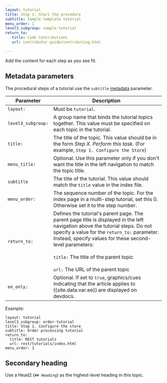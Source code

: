 ```yaml
---
layout: tutorial
title: Step 1. Start the procedure
subtitle: Sample template tutorial
menu_order: 1
level3_subgroup: sample-tutorial
return_to:
   title: Code Contributions
   url: contributor-guide/contributing.html

---
```


Add the content for each step as you see fit.

## Metadata parameters

The procedural steps of a tutorial use the `subtitle` [metadata](https://glossary.magento.com/metadata) parameter.

Parameter | Description
--- | ---
`layout:` | Must be `tutorial`.
`level3_subgroup:` | A group name that binds the tutorial topics together. This value must be specified on each topic in the tutorial.
`title:` | The title of the topic. This value should be in the form _Step X. Perform this task_. (For example, `Step 1. Configure the Store`)
`menu_title:`| Optional. Use this parameter only if you don't want the title in the left navigation to match the topic title.
`subtitle` | The title of the tutorial. This value should match the `title` value in the index file.
`menu_order:` | The sequence number of the topic. For the index page in a multi-step tutorial, set this 0. Otherwise set it to the step number.
`return_to:` | Defines the tutorial's parent page. The parent page title is displayed in the left navigation above the tutorial steps. Do not specify a value for the `return_to:` parameter. Instead, specify values for these second-level parameters:<br/><br/>`title:` The title of the parent topic<br/><br/>`url:` The URL of the parent topic
`ee_only:` | Optional. If set to `true`, graphics/cues indicating that the article applies to {{site.data.var.ee}} are displayed on devdocs.


Example:

```
layout: tutorial
level3_subgroup: order-tutorial
title: Step 1. Configure the store
subtitle: Order processing tutorial
return_to:
  title: REST tutorials
  url: rest/tutorials/index.html
menu_order: 1
```

## Secondary heading

Use a Head2 (`## Heading`) as the highest-level heading in this topic.
